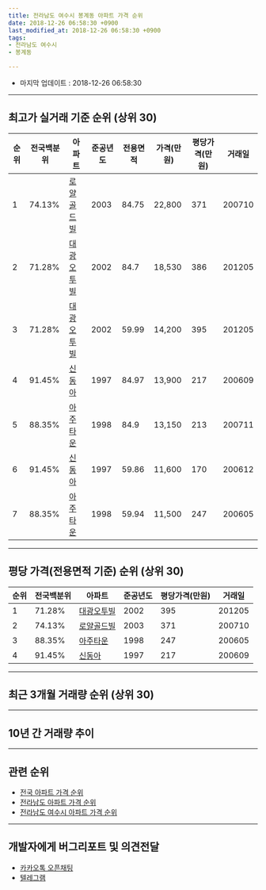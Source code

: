 ```yaml
---
title: 전라남도 여수시 봉계동 아파트 가격 순위
date: 2018-12-26 06:58:30 +0900
last_modified_at: 2018-12-26 06:58:30 +0900
tags:
- 전라남도 여수시
- 봉계동

---
```


* 마지막 업데이트 : 2018-12-26 06:58:30

---

## 최고가 실거래 기준 순위 (상위 30)


|순위|전국백분위|아파트|준공년도|전용면적|가격(만원)|평당가격(만원)|거래일|
|---|---|---|---|---|---|---|---|
|1|74.13%|[로얄골드빌](https://search.naver.com/search.naver?query=%EC%A0%84%EB%9D%BC%EB%82%A8%EB%8F%84+%EC%97%AC%EC%88%98%EC%8B%9C+%EB%B4%89%EA%B3%84%EB%8F%99+%EB%A1%9C%EC%96%84%EA%B3%A8%EB%93%9C%EB%B9%8C)|2003|84.75|22,800|371|200710|
|2|71.28%|[대광오투빌](https://search.naver.com/search.naver?query=%EC%A0%84%EB%9D%BC%EB%82%A8%EB%8F%84+%EC%97%AC%EC%88%98%EC%8B%9C+%EB%B4%89%EA%B3%84%EB%8F%99+%EB%8C%80%EA%B4%91%EC%98%A4%ED%88%AC%EB%B9%8C)|2002|84.7|18,530|386|201205|
|3|71.28%|[대광오투빌](https://search.naver.com/search.naver?query=%EC%A0%84%EB%9D%BC%EB%82%A8%EB%8F%84+%EC%97%AC%EC%88%98%EC%8B%9C+%EB%B4%89%EA%B3%84%EB%8F%99+%EB%8C%80%EA%B4%91%EC%98%A4%ED%88%AC%EB%B9%8C)|2002|59.99|14,200|395|201205|
|4|91.45%|[신동아](https://search.naver.com/search.naver?query=%EC%A0%84%EB%9D%BC%EB%82%A8%EB%8F%84+%EC%97%AC%EC%88%98%EC%8B%9C+%EB%B4%89%EA%B3%84%EB%8F%99+%EC%8B%A0%EB%8F%99%EC%95%84)|1997|84.97|13,900|217|200609|
|5|88.35%|[아주타운](https://search.naver.com/search.naver?query=%EC%A0%84%EB%9D%BC%EB%82%A8%EB%8F%84+%EC%97%AC%EC%88%98%EC%8B%9C+%EB%B4%89%EA%B3%84%EB%8F%99+%EC%95%84%EC%A3%BC%ED%83%80%EC%9A%B4)|1998|84.9|13,150|213|200711|
|6|91.45%|[신동아](https://search.naver.com/search.naver?query=%EC%A0%84%EB%9D%BC%EB%82%A8%EB%8F%84+%EC%97%AC%EC%88%98%EC%8B%9C+%EB%B4%89%EA%B3%84%EB%8F%99+%EC%8B%A0%EB%8F%99%EC%95%84)|1997|59.86|11,600|170|200612|
|7|88.35%|[아주타운](https://search.naver.com/search.naver?query=%EC%A0%84%EB%9D%BC%EB%82%A8%EB%8F%84+%EC%97%AC%EC%88%98%EC%8B%9C+%EB%B4%89%EA%B3%84%EB%8F%99+%EC%95%84%EC%A3%BC%ED%83%80%EC%9A%B4)|1998|59.94|11,500|247|200605|


---

## 평당 가격(전용면적 기준) 순위 (상위 30)


|순위|전국백분위|아파트|준공년도|평당가격(만원)|거래일|
|---|---|---|---|---|---|
|1|71.28%|[대광오투빌](https://search.naver.com/search.naver?query=%EC%A0%84%EB%9D%BC%EB%82%A8%EB%8F%84+%EC%97%AC%EC%88%98%EC%8B%9C+%EB%B4%89%EA%B3%84%EB%8F%99+%EB%8C%80%EA%B4%91%EC%98%A4%ED%88%AC%EB%B9%8C)|2002|395|201205|
|2|74.13%|[로얄골드빌](https://search.naver.com/search.naver?query=%EC%A0%84%EB%9D%BC%EB%82%A8%EB%8F%84+%EC%97%AC%EC%88%98%EC%8B%9C+%EB%B4%89%EA%B3%84%EB%8F%99+%EB%A1%9C%EC%96%84%EA%B3%A8%EB%93%9C%EB%B9%8C)|2003|371|200710|
|3|88.35%|[아주타운](https://search.naver.com/search.naver?query=%EC%A0%84%EB%9D%BC%EB%82%A8%EB%8F%84+%EC%97%AC%EC%88%98%EC%8B%9C+%EB%B4%89%EA%B3%84%EB%8F%99+%EC%95%84%EC%A3%BC%ED%83%80%EC%9A%B4)|1998|247|200605|
|4|91.45%|[신동아](https://search.naver.com/search.naver?query=%EC%A0%84%EB%9D%BC%EB%82%A8%EB%8F%84+%EC%97%AC%EC%88%98%EC%8B%9C+%EB%B4%89%EA%B3%84%EB%8F%99+%EC%8B%A0%EB%8F%99%EC%95%84)|1997|217|200609|


---

## 최근 3개월 거래량 순위 (상위 30)


<div style="width:100%;">
    <canvas id="deal_count_ranking" height="250"></canvas>
</div>


<script>
new Chart(document.getElementById("deal_count_ranking"), {
    type: 'horizontalBar',
    data: {
        labels: ['아주타운', '대광오투빌', '신동아', '로얄골드빌'],
        datasets: [{
            label: '실거래 수',
            data: [23, 12, 8, 4],
            borderColor: "rgba(255, 0, 128, 1)",
            backgroundColor: "rgba(255, 0, 128, 0.5)",
            fill: false,
        }]
    },
    options: {
        responsive: true,
        title: {
            display: true,
            text: '최근 3개월 거래량 순위'
        },
        tooltips: {
            mode: 'index',
            intersect: false,
            callbacks: {
                title: function(tooltipItems, data) {
                    return "실거래 수:";
                },
                label: function(tooltipItem, data) {
                    return data.labels[tooltipItem.index] + ": " + tooltipItem.xLabel;
                }
            }
        },
        hover: {
            mode: 'nearest',
            intersect: true
        },
        scales: {
            xAxes: [{
                display: true,
                scaleLabel: {
                    display: true,
                    labelString: '실거래 수'
                },
                ticks: {
                    suggestedMin: 0,
                }
            }],
            yAxes: [{
                display: true,
                ticks: {
                    autoSkip: false,
                    callback: function(value, index, values) {
                        if (value.length > 15)
                            return value.substr(0, 13) + "...";
                        else
                            return value;
                    }
                },
                scaleLabel: {
                    display: false,
                }
            }]
        }
    }
});

</script>


---

## 10년 간 거래량 추이


<div style="width:100%;">
    <canvas id="deal_progress" height="250"></canvas>
</div>

<script>
new Chart(document.getElementById("deal_progress"), {
    type: 'line',
    data: {
        labels: ['200812','200901','200902','200903','200904','200905','200906','200907','200908','200909','200910','200911','200912','201001','201002','201003','201004','201005','201006','201007','201008','201009','201010','201011','201012','201101','201102','201103','201104','201105','201106','201107','201108','201109','201110','201111','201112','201201','201202','201203','201204','201205','201206','201207','201208','201209','201210','201211','201212','201301','201302','201303','201304','201305','201306','201307','201308','201309','201310','201311','201312','201401','201402','201403','201404','201405','201406','201407','201408','201409','201410','201411','201412','201501','201502','201503','201504','201505','201506','201507','201508','201509','201510','201511','201512','201601','201602','201603','201604','201605','201606','201607','201608','201609','201610','201611','201612','201701','201702','201703','201704','201705','201706','201707','201708','201709','201710','201711','201712','201801','201802','201803','201804','201805','201806','201807','201808','201809','201810','201811','201812'],
        datasets: [{
            label: '실거래 수',
            pointRadius: 1,
            data: [5, 3, 2, 6, 5, 3, 8, 9, 12, 16, 12, 12, 16, 13, 15, 20, 41, 24, 19, 21, 12, 17, 14, 21, 11, 15, 12, 12, 11, 7, 17, 36, 20, 20, 9, 20, 30, 11, 12, 35, 18, 20, 37, 36, 46, 30, 27, 15, 7, 30, 13, 46, 27, 27, 28, 15, 12, 8, 9, 6, 17, 5, 9, 11, 20, 38, 18, 26, 13, 18, 11, 9, 8, 9, 10, 21, 14, 22, 89, 47, 38, 19, 28, 29, 22, 13, 13, 23, 23, 19, 37, 31, 38, 23, 25, 27, 7, 14, 12, 19, 17, 30, 19, 27, 31, 28, 17, 17, 18, 13, 18, 33, 18, 10, 15, 22, 12, 26, 22, 11, 14],
            borderColor: "rgba(255, 201, 14, 1)",
            backgroundColor: "rgba(255, 201, 14, 0.5)",
            fill: true,
        }]
    },
    options: {
        responsive: true,
        title: {
            display: true,
            text: '10년간 거래량 추이'
        },
        tooltips: {
            mode: 'index',
            intersect: false,
        },
        hover: {
            mode: 'nearest',
            intersect: true
        },
        scales: {
            xAxes: [{
                display: true,
                scaleLabel: {
                    display: true,
                    labelString: '년/월'
                }
            }],
            yAxes: [{
                display: true,
                ticks: {
                    suggestedMin: 0,
                },
                scaleLabel: {
                    display: true,
                    labelString: '실거래 수'
                }
            }]
        }
    }
});

</script>


---

## 관련 순위

- [전국 아파트 가격 순위](https://inasie.github.io/apt-ranking/전국)
- [전라남도 아파트 가격 순위](https://inasie.github.io/apt-ranking/전라남도)
- [전라남도 여수시 아파트 가격 순위](https://inasie.github.io/apt-ranking/전라남도-여수시)


---

## 개발자에게 버그리포트 및 의견전달

- [카카오톡 오픈채팅](https://open.kakao.com/o/gLJUAP4)
- [텔레그램](https://t.me/inasie)

